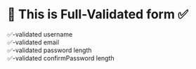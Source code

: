 # 🚀 This is Full-Validated form ✅
✅-validated username <br>
✅-validated email <br>
✅-validated password length <br>
✅-validated confirmPassword length <br>
